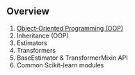 ## Overview
1. [Object-Oriented Programming (OOP)](./object-oriented-programming.md)
2. Inheritance (OOP)
3. Estimators
4. Transformers
5. BaseEstimator & TransformerMixin API
6. Common Scikit-learn modules
